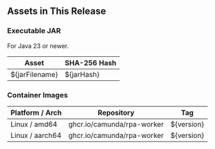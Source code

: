 ## Assets in This Release

### Executable JAR

For Java 23 or newer.

| Asset          | SHA-256 Hash |
|----------------|--------------|
| ${jarFilename} | ${jarHash}   |


### Container Images

| Platform / Arch | Repository                 | Tag        |
|-----------------|----------------------------|------------|
| Linux / amd64   | ghcr.io/camunda/rpa-worker | ${version} |
| Linux / aarch64 | ghcr.io/camunda/rpa-worker | ${version} |
